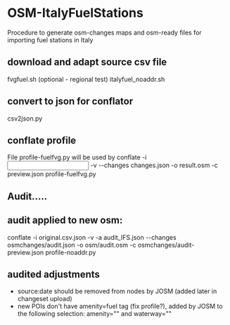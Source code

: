 # OSM-ItalyFuelStations
Procedure to generate osm-changes maps and osm-ready files for importing fuel stations in Italy

## download and adapt source csv file
fvgfuel.sh (optional - regional test)
italyfuel_noaddr.sh

## convert to json for conflator
csv2json.py

## conflate profile
File profile-fuelfvg.py will be used by 
conflate -i <input json file>  -v --changes changes.json -o result.osm -c preview.json profile-fuelfvg.py

## Audit.....

## audit applied to new osm:
conflate -i original.csv.json -v -a audit_IFS.json  --changes osmchanges/audit.json -o osm/audit.osm -c osmchanges/audit-preview.json profile-noaddr.py


## audited adjustments
- source:date should be removed from nodes by JOSM (added later in changeset upload)
- new POIs don't have amenity=fuel tag (fix profile?), added by JOSM to the following selection:
amenity="" and waterway=""


